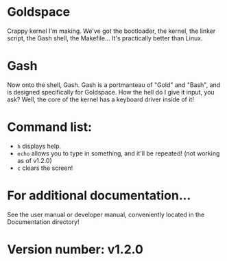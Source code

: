 # Goldspace
Crappy kernel I'm making. We've got the bootloader, the kernel, the linker script, the Gash shell, the Makefile...
It's practically better than Linux.
# Gash
Now onto the shell, Gash. Gash is a portmanteau of "Gold" and "Bash", and is designed specifically for Goldspace. How the hell do I give it input, you ask? Well, the core of the kernel has a keyboard driver inside of it!
# Command list:
* `h` displays help.
* `echo` allows you to type in something, and it'll be repeated! (not working as of v1.2.0)
* `c` clears the screen!
# For additional documentation...
See the user manual or developer manual, conveniently located in the Documentation directory!
# Version number: v1.2.0
